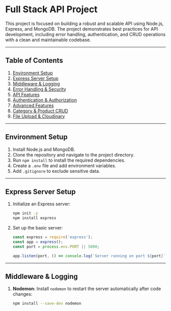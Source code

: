# Full Stack API Project

This project is focused on building a robust and scalable API using Node.js, Express, and MongoDB. The project demonstrates best practices for API development, including error handling, authentication, and CRUD operations with a clean and maintainable codebase.

---

## **Table of Contents**
1. [Environment Setup](#environment-setup)
2. [Express Server Setup](#express-server-setup)
3. [Middleware & Logging](#middleware--logging)
4. [Error Handling & Security](#error-handling--security)
5. [API Features](#api-features)
6. [Authentication & Authorization](#authentication--authorization)
7. [Advanced Features](#advanced-features)
8. [Category & Product CRUD](#category--product-crud)
9. [File Upload & Cloudinary](#file-upload--cloudinary)

---

## **Environment Setup**

1. Install Node.js and MongoDB.
2. Clone the repository and navigate to the project directory.
3. Run `npm install` to install the required dependencies.
4. Create a `.env` file and add environment variables.
5. Add `.gitignore` to exclude sensitive data.

---

## **Express Server Setup**

1. Initialize an Express server:
    ```bash
    npm init -y
    npm install express
    ```
2. Set up the basic server:
    ```javascript
    const express = require('express');
    const app = express();
    const port = process.env.PORT || 5000;

    app.listen(port, () => console.log(`Server running on port ${port}`));
    ```

---

## **Middleware & Logging**

1. **Nodemon**: Install `nodemon` to restart the server automatically after code changes:
   ```bash
   npm install --save-dev nodemon


